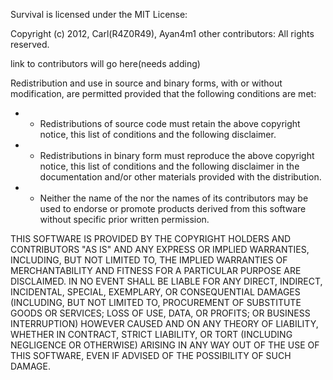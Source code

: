 Survival is licensed under the MIT License:

Copyright (c) 2012, Carl(R4Z0R49), Ayan4m1 other contributors:
All rights reserved.

link to contributors will go here(needs adding)

Redistribution and use in source and binary forms, with or without
modification, are permitted provided that the following conditions are met:

- * Redistributions of source code must retain the above copyright
      notice, this list of conditions and the following disclaimer.
- * Redistributions in binary form must reproduce the above copyright
      notice, this list of conditions and the following disclaimer in the
      documentation and/or other materials provided with the distribution.
- * Neither the name of the <organization> nor the
      names of its contributors may be used to endorse or promote products
      derived from this software without specific prior written permission.

THIS SOFTWARE IS PROVIDED BY THE COPYRIGHT HOLDERS AND CONTRIBUTORS "AS IS" AND
ANY EXPRESS OR IMPLIED WARRANTIES, INCLUDING, BUT NOT LIMITED TO, THE IMPLIED
WARRANTIES OF MERCHANTABILITY AND FITNESS FOR A PARTICULAR PURPOSE ARE
DISCLAIMED. IN NO EVENT SHALL <COPYRIGHT HOLDER> BE LIABLE FOR ANY
DIRECT, INDIRECT, INCIDENTAL, SPECIAL, EXEMPLARY, OR CONSEQUENTIAL DAMAGES
(INCLUDING, BUT NOT LIMITED TO, PROCUREMENT OF SUBSTITUTE GOODS OR SERVICES;
LOSS OF USE, DATA, OR PROFITS; OR BUSINESS INTERRUPTION) HOWEVER CAUSED AND
ON ANY THEORY OF LIABILITY, WHETHER IN CONTRACT, STRICT LIABILITY, OR TORT
(INCLUDING NEGLIGENCE OR OTHERWISE) ARISING IN ANY WAY OUT OF THE USE OF THIS
SOFTWARE, EVEN IF ADVISED OF THE POSSIBILITY OF SUCH DAMAGE.
